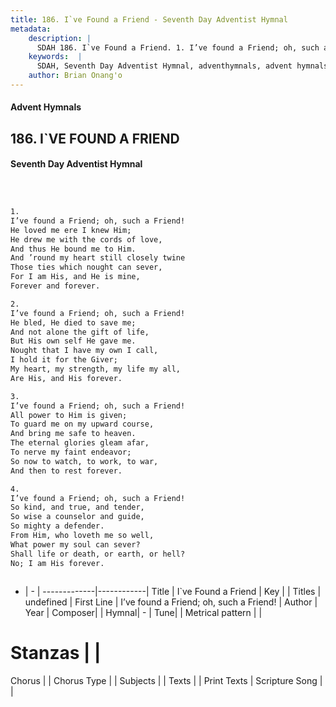 ```yaml
---
title: 186. I`ve Found a Friend - Seventh Day Adventist Hymnal
metadata:
    description: |
      SDAH 186. I`ve Found a Friend. 1. I’ve found a Friend; oh, such a Friend! He loved me ere I knew Him; He drew me with the cords of love, And thus He bound me to Him. And ’round my heart still closely twine Those ties which nought can sever, For I am His, and He is mine, Forever and forever.
    keywords:  |
      SDAH, Seventh Day Adventist Hymnal, adventhymnals, advent hymnals, I`ve Found a Friend, I’ve found a Friend; oh, such a Friend! 
    author: Brian Onang'o
---
```


#### Advent Hymnals
## 186. I`VE FOUND A FRIEND
#### Seventh Day Adventist Hymnal

```txt



1.
I’ve found a Friend; oh, such a Friend!
He loved me ere I knew Him;
He drew me with the cords of love,
And thus He bound me to Him.
And ’round my heart still closely twine
Those ties which nought can sever,
For I am His, and He is mine,
Forever and forever.

2.
I’ve found a Friend; oh, such a Friend!
He bled, He died to save me;
And not alone the gift of life,
But His own self He gave me.
Nought that I have my own I call,
I hold it for the Giver;
My heart, my strength, my life my all,
Are His, and His forever.

3.
I’ve found a Friend; oh, such a Friend!
All power to Him is given;
To guard me on my upward course,
And bring me safe to heaven.
The eternal glories gleam afar,
To nerve my faint endeavor;
So now to watch, to work, to war,
And then to rest forever.

4.
I’ve found a Friend; oh, such a Friend!
So kind, and true, and tender,
So wise a counselor and guide,
So mighty a defender.
From Him, who loveth me so well,
What power my soul can sever?
Shall life or death, or earth, or hell?
No; I am His forever.



```

- |   -  |
-------------|------------|
Title | I`ve Found a Friend |
Key |  |
Titles | undefined |
First Line | I’ve found a Friend; oh, such a Friend! |
Author | 
Year | 
Composer|  |
Hymnal|  - |
Tune|  |
Metrical pattern | |
# Stanzas |  |
Chorus |  |
Chorus Type |  |
Subjects |  |
Texts |  |
Print Texts | 
Scripture Song |  |
  
